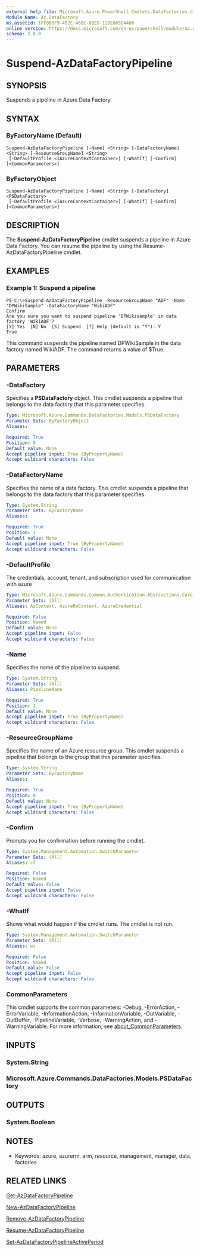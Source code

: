 ```yaml
---
external help file: Microsoft.Azure.PowerShell.Cmdlets.DataFactories.dll-Help.xml
Module Name: Az.DataFactory
ms.assetid: 1FF0B0F9-4B2C-46BC-8BED-12BE865E4480
online version: https://docs.microsoft.com/en-us/powershell/module/az.datafactory/suspend-azdatafactorypipeline
schema: 2.0.0
---
```


# Suspend-AzDataFactoryPipeline

## SYNOPSIS
Suspends a pipeline in Azure Data Factory.

## SYNTAX

### ByFactoryName (Default)
```
Suspend-AzDataFactoryPipeline [-Name] <String> [-DataFactoryName] <String> [-ResourceGroupName] <String>
 [-DefaultProfile <IAzureContextContainer>] [-WhatIf] [-Confirm] [<CommonParameters>]
```

### ByFactoryObject
```
Suspend-AzDataFactoryPipeline [-Name] <String> [-DataFactory] <PSDataFactory>
 [-DefaultProfile <IAzureContextContainer>] [-WhatIf] [-Confirm] [<CommonParameters>]
```

## DESCRIPTION
The **Suspend-AzDataFactoryPipeline** cmdlet suspends a pipeline in Azure Data Factory.
You can resume the pipeline by using the Resume-AzDataFactoryPipeline cmdlet.

## EXAMPLES

### Example 1: Suspend a pipeline
```
PS C:\>Suspend-AzDataFactoryPipeline -ResourceGroupName "ADF" -Name "DPWikiSample" -DataFactoryName "WikiADF"
Confirm
Are you sure you want to suspend pipeline 'DPWikisample' in data factory 'WikiADF'? 
[Y] Yes  [N] No  [S] Suspend  [?] Help (default is "Y"): Y
True
```

This command suspends the pipeline named DPWikiSample in the data factory named WikiADF.
The command returns a value of $True.

## PARAMETERS

### -DataFactory
Specifies a **PSDataFactory** object.
This cmdlet suspends a pipeline that belongs to the data factory that this parameter specifies.

```yaml
Type: Microsoft.Azure.Commands.DataFactories.Models.PSDataFactory
Parameter Sets: ByFactoryObject
Aliases:

Required: True
Position: 0
Default value: None
Accept pipeline input: True (ByPropertyName)
Accept wildcard characters: False
```

### -DataFactoryName
Specifies the name of a data factory.
This cmdlet suspends a pipeline that belongs to the data factory that this parameter specifies.

```yaml
Type: System.String
Parameter Sets: ByFactoryName
Aliases:

Required: True
Position: 1
Default value: None
Accept pipeline input: True (ByPropertyName)
Accept wildcard characters: False
```

### -DefaultProfile
The credentials, account, tenant, and subscription used for communication with azure

```yaml
Type: Microsoft.Azure.Commands.Common.Authentication.Abstractions.Core.IAzureContextContainer
Parameter Sets: (All)
Aliases: AzContext, AzureRmContext, AzureCredential

Required: False
Position: Named
Default value: None
Accept pipeline input: False
Accept wildcard characters: False
```

### -Name
Specifies the name of the pipeline to suspend.

```yaml
Type: System.String
Parameter Sets: (All)
Aliases: PipelineName

Required: True
Position: 1
Default value: None
Accept pipeline input: True (ByPropertyName)
Accept wildcard characters: False
```

### -ResourceGroupName
Specifies the name of an Azure resource group.
This cmdlet suspends a pipeline that belongs to the group that this parameter specifies.

```yaml
Type: System.String
Parameter Sets: ByFactoryName
Aliases:

Required: True
Position: 0
Default value: None
Accept pipeline input: True (ByPropertyName)
Accept wildcard characters: False
```

### -Confirm
Prompts you for confirmation before running the cmdlet.

```yaml
Type: System.Management.Automation.SwitchParameter
Parameter Sets: (All)
Aliases: cf

Required: False
Position: Named
Default value: False
Accept pipeline input: False
Accept wildcard characters: False
```

### -WhatIf
Shows what would happen if the cmdlet runs.
The cmdlet is not run.

```yaml
Type: System.Management.Automation.SwitchParameter
Parameter Sets: (All)
Aliases: wi

Required: False
Position: Named
Default value: False
Accept pipeline input: False
Accept wildcard characters: False
```

### CommonParameters
This cmdlet supports the common parameters: -Debug, -ErrorAction, -ErrorVariable, -InformationAction, -InformationVariable, -OutVariable, -OutBuffer, -PipelineVariable, -Verbose, -WarningAction, and -WarningVariable. For more information, see [about_CommonParameters](http://go.microsoft.com/fwlink/?LinkID=113216).

## INPUTS

### System.String

### Microsoft.Azure.Commands.DataFactories.Models.PSDataFactory

## OUTPUTS

### System.Boolean

## NOTES
* Keywords: azure, azurerm, arm, resource, management, manager, data, factories

## RELATED LINKS

[Get-AzDataFactoryPipeline](./Get-AzDataFactoryPipeline.md)

[New-AzDataFactoryPipeline](./New-AzDataFactoryPipeline.md)

[Remove-AzDataFactoryPipeline](./Remove-AzDataFactoryPipeline.md)

[Resume-AzDataFactoryPipeline](./Resume-AzDataFactoryPipeline.md)

[Set-AzDataFactoryPipelineActivePeriod](./Set-AzDataFactoryPipelineActivePeriod.md)



